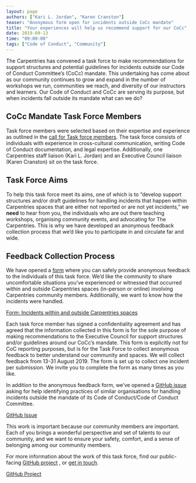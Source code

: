 ```yaml
---
layout: page
authors: ["Kari L. Jordan", "Karen Cranston"]
teaser: "Anonymous form open for incidents outside CoCc mandate"
title: "Your experiences will help us recommend support for our CoCc"
date: 2019-09-13
time: "09:00:00"
tags: ["Code of Conduct", "Community"]
---
```


The Carpentries has convened a task force to make recommendations for support structures and potential guidelines for incidents outside our Code of Conduct Committee’s (CoCc) mandate. This undertaking has come about as our community continues to grow and expand in the number of workshops we run, communities we reach, and diversity of our instructors and learners. Our Code of Conduct and CoCc are serving its purpose, but when incidents fall outside its mandate what can we do?

## CoCc Mandate Task Force Members
Task force members were selected based on their expertise and experience as outlined in the [call for Task force members](https://carpentries.org/blog/2019/07/incidents-outside-cocc-mandate/). The task force consists of individuals with experience in cross-cultural communication, writing Code of Conduct documentation, and legal expertise. Additionally, one Carpentries staff liaison (Kari L. Jordan) and an Executive Council liaison (Karen Cranston) sit on the task force. 

## Task Force Aims
To help this task force meet its aims, one of which is to “develop support structures and/or draft guidelines for handling incidents that happen within Carpentries spaces that are either not reported or are not yet incidents,” we __need__ to hear from you, the individuals who are out there teaching workshops, organising community events, and advocating for The Carpentries. This is why we have developed an anonymous feedback collection process that we’d like you to participate in and circulate far and wide.

## Feedback Collection Process
We have opened a [form](https://carpentries.typeform.com/to/nRbKnO) where you can safely provide anonymous feedback to the individuals of this task force. We’d like the community to share uncomfortable situations you’ve experienced or witnessed that occurred within and outside Carpentries spaces (in-person or online) involving Carpentries community members. Additionally, we want to know how the incidents were handled. 

[Form: Incidents within and outside Carpentries spaces](https://carpentries.typeform.com/to/nRbKnO)


Each task force member has signed a confidentiality agreement and has agreed that the information collected in this form is for the sole purpose of making recommendations to the Executive Council for support structures and/or guidelines around our CoCc’s mandate. This form is explicitly not for CoC reporting purposes, but is for the Task Force to collect anonymous feedback to better understand our community and spaces. We will collect feedback from 13-31 August 2019. The form is set up to collect one incident per submission. We invite you to complete the form as many times as you like.

In addition to the anonymous feedback form, we’ve opened a [GitHub issue](https://github.com/carpentries/task-forces/issues/5) asking for help identifying practices of similar organisations for handling incidents outside the mandate of its Code of Conduct/Code of Conduct Committee.

[GitHub Issue](https://github.com/carpentries/task-forces/issues/5) 

This work is important because our community members are important. Each of you brings a wonderful perspective and set of talents to our community, and we want to ensure your safety, comfort, and a sense of belonging among our community members.

For more information about the work of this task force, find our public-facing [GitHub project](https://github.com/carpentries/task-forces/projects/1) , or [get in touch](mailto:kariljordan@carpentries.org). 

[GitHub Project](https://github.com/carpentries/task-forces/projects/1) 

